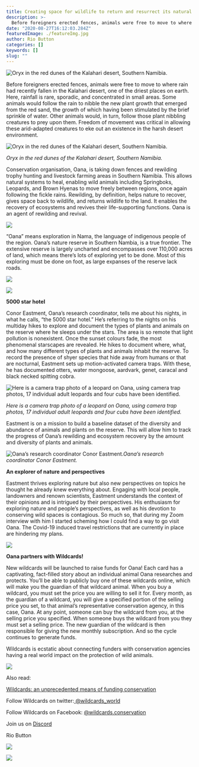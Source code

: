 ```yaml
---
title: Creating space for wildlife to return and resurrect its natural rhythms
description: >-
  Before foreigners erected fences, animals were free to move to where rain had recently fallen in the Kalahari desert, one of the driest places on earth. Here, rainfall is rare, sporadic, and concentrated in small areas.
date: "2020-08-27T16:12:03.284Z"
featuredImage: ./featureImg.jpg
author: Rio Button
categories: []
keywords: []
slug: ""
---
```


![Oryx in the red dunes of the Kalahari desert, Southern Namibia.](https://miro.medium.com/max/3842/0*3Rt9R6kTyaSix2E_.jpg)

Before foreigners erected fences, animals were free to move to where rain had recently fallen in the Kalahari desert, one of the driest places on earth. Here, rainfall is rare, sporadic, and concentrated in small areas. Some animals would follow the rain to nibble the new plant growth that emerged from the red sand, the growth of which having been stimulated by the brief sprinkle of water. Other animals would, in turn, follow those plant nibbling creatures to prey upon them. Freedom of movement was critical in allowing these arid-adapted creatures to eke out an existence in the harsh desert environment.

![Oryx in the red dunes of the Kalahari desert, Southern Namibia.](https://cdn-images-1.medium.com/max/2000/0*0goIE9ToDpM2VMsR)

_Oryx in the red dunes of the Kalahari desert, Southern Namibia._

Conservation organisation, Oana, is taking down fences and rewilding trophy hunting and livestock farming areas in Southern Namibia. This allows natural systems to heal, enabling wild animals including Springboks, Leopards, and Brown Hyenas to move freely between regions, once again following the fickle rains. Rewilding, by definition, helps nature to recover, gives space back to wildlife, and returns wildlife to the land. It enables the recovery of ecosystems and revives their life-supporting functions. Oana is an agent of rewilding and revival.

![](https://miro.medium.com/proxy/0*IthS0ZtBHwd6UYre)

“Oana” means exploration in Nama, the language of indigenous people of the region. Oana’s nature reserve in Southern Nambia, is a true frontier. The extensive reserve is largely uncharted and encompasses over 110,000 acres of land, which means there’s lots of exploring yet to be done. Most of this exploring must be done on foot, as large expanses of the reserve lack roads.

![](https://cdn-images-1.medium.com/max/2000/0*gKNYKfpd1d33ulPe)

![](https://cdn-images-1.medium.com/max/3200/0*YC6eZsVdZ_pBRX3Q)

**5000 star hotel**

Conor Eastment, Oana’s research coordinator, tells me about his nights, in what he calls, “the 5000 star hotel.” He’s referring to the nights on his multiday hikes to explore and document the types of plants and animals on the reserve where he sleeps under the stars. The area is so remote that light pollution is nonexistent. Once the sunset colours fade, the most phenomenal starscapes are revealed. He hikes to document where, what, and how many different types of plants and animals inhabit the reserve. To record the presence of shyer species that hide away from humans or that are nocturnal, Eastment sets up motion-activated camera traps. With these, he has documented otters, water mongoose, aardvark, genet, caracal and black necked spitting cobra.

![Here is a camera trap photo of a leopard on Oana, using camera trap photos, 17 individual adult leopards and four cubs have been identified.](https://cdn-images-1.medium.com/max/2000/0*6Yb6WJjvSlKPw1UY)

_Here is a camera trap photo of a leopard on Oana, using camera trap photos, 17 individual adult leopards and four cubs have been identified._

Eastment is on a mission to build a baseline dataset of the diversity and abundance of animals and plants on the reserve. This will allow him to track the progress of Oana’s rewilding and ecosystem recovery by the amount and diversity of plants and animals.

![Oana’s research coordinator Conor Eastment.](https://cdn-images-1.medium.com/max/2000/0*ESrCYO2UvVY2O77F)_Oana’s research coordinator Conor Eastment._

**An explorer of nature and perspectives**

Eastment thrives exploring nature but also new perspectives on topics he thought he already knew everything about. Engaging with local people, landowners and renown scientists, Eastment understands the context of their opinions and is intrigued by their perspectives. His enthusiasm for exploring nature and people’s perspectives, as well as his devotion to conserving wild spaces is contagious. So much so, that during my Zoom interview with him I started scheming how I could find a way to go visit Oana. The Covid-19 induced travel restrictions that are currently in place are hindering my plans.

![](https://cdn-images-1.medium.com/max/3200/0*k9u7RPpc-EXIC-45)

**Oana partners with Wildcards!**

New wildcards will be launched to raise funds for Oana! Each card has a captivating, fact-filled story about an individual animal Oana researches and protects. You’ll be able to publicly buy one of these wildcards online, which will make you the guardian of that wildcard animal. When you buy a wildcard, you must set the price you are willing to sell it for. Every month, as the guardian of a wildcard, you will give a specified portion of the selling price you set, to that animal’s representative conservation agency, in this case, Oana. At any point, someone can buy the wildcard from you, at the selling price you specified. When someone buys the wildcard from you they must set a selling price. The new guardian of the wildcard is then responsible for giving the new monthly subscription. And so the cycle continues to generate funds.

Wildcards is ecstatic about connecting funders with conservation agencies having a real world impact on the protection of wild animals.

![](https://cdn-images-1.medium.com/max/3200/0*oO3kuNM8fNoGQLXl)

Also read:

[Wildcards: an unprecedented means of funding conservation](https://blog.wildcards.world/wildcards-intro/)

Follow Wildcards on twitter:[ @wildcards_world](https://twitter.com/wildcards_world)

Follow Wildcards on Facebook: [@wildcards.conservation](https://www.facebook.com/wildcards.conservation)

Join us on [Discord](https://discord.gg/Wemmn63)

Rio Button

![](https://cdn-images-1.medium.com/max/3200/0*afozbYlLn-yOEVPj)

![](https://cdn-images-1.medium.com/max/3200/0*6p264i0vcdc2iq-T)
